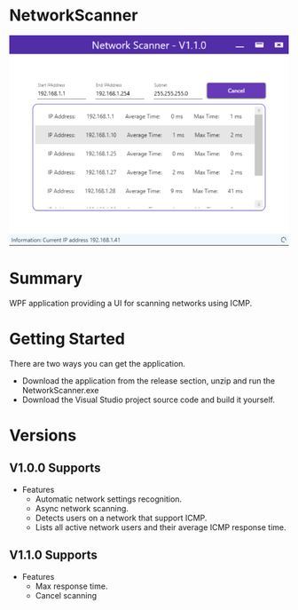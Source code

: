 # NetworkScanner
![Alt text](Demo.png "Network Scanner Demo")

# Summary
WPF application providing a UI for scanning networks using ICMP.

# Getting Started
There are two ways you can get the application.
* Download the application from the release section, unzip and run the NetworkScanner.exe
* Download the Visual Studio project source code and build it yourself.

# Versions
## V1.0.0 Supports
* Features
    * Automatic network settings recognition.
    * Async network scanning.
    * Detects users on a network that support ICMP.
    * Lists all active network users and their average ICMP response time.
## V1.1.0 Supports
* Features
    * Max response time.
    * Cancel scanning
